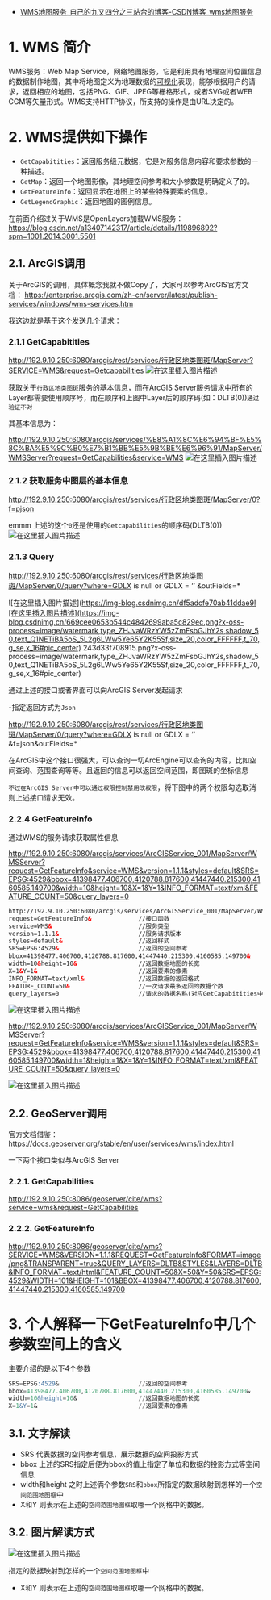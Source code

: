 - [WMS地图服务_自己的九又四分之三站台的博客-CSDN博客_wms地图服务](https://qlygmwcx.blog.csdn.net/article/details/120011022)

# 1. WMS 简介

WMS服务：Web Map Service，网络地图服务，它是利用具有地理空间位置信息的数据制作地图，其中将地图定义为地理数据的[可视化](https://so.csdn.net/so/search?q=可视化&spm=1001.2101.3001.7020)表现，能够根据用户的请求，返回相应的地图，包括PNG、GIF、JPEG等栅格形式，或者SVG或者WEB CGM等矢量形式。WMS支持HTTP协议，所支持的操作是由URL决定的。

# 2. WMS提供如下操作

- `GetCapabitities`：返回服务级元数据，它是对服务信息内容和要求参数的一种描述。
- `GetMap`：返回一个地图影像，其地理空间参考和大小参数是明确定义了的。
- `GetFeatureInfo`：返回显示在地图上的某些特殊要素的信息。
- `GetLegendGraphic`：返回地图的图例信息。

在前面介绍过关于WMS是OpenLayers加载WMS服务：
https://blog.csdn.net/a13407142317/article/details/119896892?spm=1001.2014.3001.5501

## 2.1. ArcGIS调用

关于ArcGIS的调用，具体概念我就不做Copy了，大家可以参考ArcGIS官方文档：
https://enterprise.arcgis.com/zh-cn/server/latest/publish-services/windows/wms-services.htm

我这边就是基于这个发送几个请求：

### 2.1.1 GetCapabitities

http://192.9.10.250:6080/arcgis/rest/services/行政区地类图斑/MapServer?SERVICE=WMS&request=Getcapabilities
![在这里插入图片描述](https://img-blog.csdnimg.cn/741d9a1afacb408cad9c1f018401abc4.png?x-oss-process=image/watermark,type_ZHJvaWRzYW5zZmFsbGJhY2s,shadow_50,text_Q1NETiBA5oS_5L2g6LWw5Ye65Y2K55Sf,size_18,color_FFFFFF,t_70,g_se,x_16#pic_center)

获取关于`行政区地类图斑`服务的基本信息，而在ArcGIS Server服务请求中所有的Layer都需要使用顺序号，而在顺序和上图中Layer后的顺序码(如：DLTB(0))`通过验证不对`

其基本信息为：

http://192.9.10.250:6080/arcgis/services/%E8%A1%8C%E6%94%BF%E5%8C%BA%E5%9C%B0%E7%B1%BB%E5%9B%BE%E6%96%91/MapServer/WMSServer?request=GetCapabilities&service=WMS
![在这里插入图片描述](https://img-blog.csdnimg.cn/214ca5f03b204fb2a8b02763b78555d7.png?x-oss-process=image/watermark,type_ZHJvaWRzYW5zZmFsbGJhY2s,shadow_50,text_Q1NETiBA5oS_5L2g6LWw5Ye65Y2K55Sf,size_20,color_FFFFFF,t_70,g_se,x_16#pic_center)

### 2.1.2 获取服务中图层的基本信息

http://192.9.10.250:6080/arcgis/rest/services/行政区地类图斑/MapServer/0?f=pjson

emmm 上述的这个`0`还是使用的`Getcapabilities`的顺序码(DLTB(0))
![在这里插入图片描述](https://img-blog.csdnimg.cn/53821847a57f4495858a210f5159b992.png?x-oss-process=image/watermark,type_ZHJvaWRzYW5zZmFsbGJhY2s,shadow_50,text_Q1NETiBA5oS_5L2g6LWw5Ye65Y2K55Sf,size_20,color_FFFFFF,t_70,g_se,x_16#pic_center)

### 2.1.3 Query

http://192.9.10.250:6080/arcgis/rest/services/行政区地类图斑/MapServer/0/query?where=GDLX is null or GDLX = ‘’ &outFields=*

![在这里插入图片描述](https://img-blog.csdnimg.cn/df5adcfe70ab41ddae9![在这里插入图片描述](https://img-blog.csdnimg.cn/669cee0653b544c4842699aba5c829ec.png?x-oss-process=image/watermark,type_ZHJvaWRzYW5zZmFsbGJhY2s,shadow_50,text_Q1NETiBA5oS_5L2g6LWw5Ye65Y2K55Sf,size_20,color_FFFFFF,t_70,g_se,x_16#pic_center)
243d33f708915.png?x-oss-process=image/watermark,type_ZHJvaWRzYW5zZmFsbGJhY2s,shadow_50,text_Q1NETiBA5oS_5L2g6LWw5Ye65Y2K55Sf,size_20,color_FFFFFF,t_70,g_se,x_16#pic_center)

通过上述的接口或者界面可以向ArcGIS Server发起请求

-指定返回方式为`Json`

http://192.9.10.250:6080/arcgis/rest/services/行政区地类图斑/MapServer/0/query?where=GDLX is null or GDLX = ‘’ &f=json&outFields=*

在ArcGIS中这个接口很强大，可以查询一切ArcEngine可以查询的内容，比如空间查询、范围查询等等。且返回的信息可以返回空间范围，即图斑的坐标信息

`不过在ArcGIS Server中可以通过权限控制禁用改权限`，将下图中的两个权限勾选取消则上述接口请求无效。

### 2.2.4 GetFeatureInfo

通过WMS的服务请求获取属性信息

http://192.9.10.250:6080/arcgis/services/ArcGISService_001/MapServer/WMSServer?request=GetFeatureInfo&service=WMS&version=1.1.1&styles=default&SRS=EPSG:4529&bbox=41398477.406700,4120788.817600,41447440.215300,4160585.149700&width=10&height=10&X=1&Y=1&INFO_FORMAT=text/xml&FEATURE_COUNT=50&query_layers=0

```html
http://192.9.10.250:6080/arcgis/services/ArcGISService_001/MapServer/WMSServer?
request=GetFeatureInfo&             //接口函数
service=WMS&                        //服务类型
version=1.1.1&                      //服务请求版本
styles=default&                     //返回样式
SRS=EPSG:4529&                      //返回的空间参考
bbox=41398477.406700,4120788.817600,41447440.215300,4160585.149700&     //返回数据的空间四至范围
width=10&height=10&                 //返回数据地图的长宽
X=1&Y=1&                            //返回要素的像素
INFO_FORMAT=text/xml&               //返回数据的返回格式
FEATURE_COUNT=50&                   //一次请求最多返回的数据个数
query_layers=0                      //请求的数据名称(对应GetCapabitities中警告[而在顺序和上图中Layer后的顺序码(如：DLTB(0))`通过验证不对`])
```

![在这里插入图片描述](https://img-blog.csdnimg.cn/5317c89b399344428443bfee54ba2cd2.png?x-oss-process=image/watermark,type_ZHJvaWRzYW5zZmFsbGJhY2s,shadow_50,text_Q1NETiBA5oS_5L2g6LWw5Ye65Y2K55Sf,size_20,color_FFFFFF,t_70,g_se,x_16#pic_center)

http://192.9.10.250:6080/arcgis/services/ArcGISService_001/MapServer/WMSServer?request=GetFeatureInfo&service=WMS&version=1.1.1&styles=default&SRS=EPSG:4529&bbox=41398477.406700,4120788.817600,41447440.215300,4160585.149700&width=1&height=1&X=1&Y=1&INFO_FORMAT=text/xml&FEATURE_COUNT=50&query_layers=0

![在这里插入图片描述](https://img-blog.csdnimg.cn/e3f9afbda8d442ae9e51db464cc1caf4.png?x-oss-process=image/watermark,type_ZHJvaWRzYW5zZmFsbGJhY2s,shadow_50,text_Q1NETiBA5oS_5L2g6LWw5Ye65Y2K55Sf,size_20,color_FFFFFF,t_70,g_se,x_16#pic_center)

## 2.2. GeoServer调用

官方文档借鉴： https://docs.geoserver.org/stable/en/user/services/wms/index.html

一下两个接口类似与ArcGIS Server

### 2.2.1. GetCapabilities

http://192.9.10.250:8086/geoserver/cite/wms?service=wms&request=GetCapabilities

### 2.2.2. GetFeatureInfo

http://192.9.10.250:8086/geoserver/cite/wms?SERVICE=WMS&VERSION=1.1.1&REQUEST=GetFeatureInfo&FORMAT=image/png&TRANSPARENT=true&QUERY_LAYERS=DLTB&STYLES&LAYERS=DLTB&INFO_FORMAT=text/html&FEATURE_COUNT=50&X=50&Y=50&SRS=EPSG:4529&WIDTH=101&HEIGHT=101&BBOX=41398477.406700,4120788.817600,41447440.215300,4160585.149700

# 3. 个人解释一下GetFeatureInfo中几个参数空间上的含义

主要介绍的是以下4个参数

```sql
SRS=EPSG:4529&                      //返回的空间参考
bbox=41398477.406700,4120788.817600,41447440.215300,4160585.149700&     //返回数据的空间四至范围
width=10&height=10&                 //返回数据地图的长宽
X=1&Y=1&                            //返回要素的像素
```

## 3.1. 文字解读

- SRS 代表数据的空间参考信息，展示数据的空间投影方式
- bbox 上述的SRS指定后便为bbox的值上指定了单位和数据的投影方式等空间信息
- width和height 之时上述俩个参数`SRS`和`bbox`所指定的数据映射到怎样的一个`空间范围地图框`中
- X和Y 则表示在上述的`空间范围地图框`取哪一个网格中的数据。

## 3.2. 图片解读方式

![在这里插入图片描述](https://img-blog.csdnimg.cn/fbbaf55efe3646c6a2137f7affda9868.jpg?x-oss-process=image/watermark,type_ZHJvaWRzYW5zZmFsbGJhY2s,shadow_50,text_Q1NETiBA5oS_5L2g6LWw5Ye65Y2K55Sf,size_20,color_FFFFFF,t_70,g_se,x_16#pic_center)

指定的数据映射到怎样的一个`空间范围地图框`中

- X和Y 则表示在上述的`空间范围地图框`取哪一个网格中的数据。